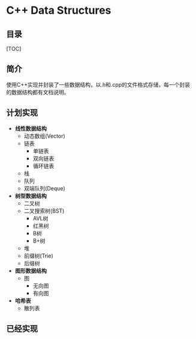 # C++ Data Structures

<h2>目录</h2>
[TOC]

## 简介
使用C++实现并封装了一些数据结构，以.h和.cpp的文件格式存储，每一个封装的数据结构都有文档说明。

## 计划实现
- **线性数据结构**
    - 动态数组(Vector)
    - 链表
        - 单链表
        - 双向链表
        - 循环链表
    - 栈
    - 队列
    - 双端队列(Deque)
- **树型数据结构**
    - 二叉树
    - 二叉搜索树(BST)
        - AVL树
        - 红黑树
        - B树
        - B+树
    - 堆
    - 前缀树(Trie)
    - 后缀树
- **图形数据结构**
    - 图
        - 无向图
        - 有向图
- **哈希表**
    - 散列表
## 已经实现